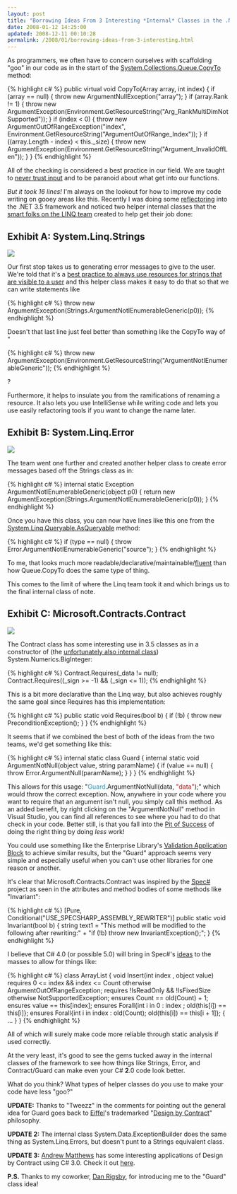 ```yaml
---
layout: post
title: "Borrowing Ideas From 3 Interesting *Internal* Classes in the .NET 3.5 Framework To Help Control \"Goo\" In Your Code"
date: 2008-01-12 14:25:00
updated: 2008-12-11 00:10:28
permalink: /2008/01/borrowing-ideas-from-3-interesting.html
---
```

As programmers, we often have to concern ourselves with scaffolding "goo" in our code as in the start of the [System.Collections.Queue.CopyTo](http://msdn2.microsoft.com/en-us/library/system.collections.queue.copyto.aspx) method:

{% highlight c# %}
public virtual void CopyTo(Array array, int index)
{
    if (array == null)
    {
        throw new ArgumentNullException("array");
    }
    if (array.Rank != 1)
    {
        throw new ArgumentException(Environment.GetResourceString("Arg_RankMultiDimNotSupported"));
    }
    if (index < 0)
    {
        throw new ArgumentOutOfRangeException("index", Environment.GetResourceString("ArgumentOutOfRange_Index"));
    }
    if ((array.Length - index) < this._size)
    {
        throw new ArgumentException(Environment.GetResourceString("Argument_InvalidOffLen"));
    }
}
{% endhighlight %}

All of the checking is considered a best practice in our field. We are taught to [never trust input](http://www.microsoft.com/mspress/books/sampchap/5957.aspx#100) and to be paranoid about what get into our functions.

*But it took 16 lines!* I'm always on the lookout for how to improve my code writing on gooey areas like this. Recently I was doing some [reflectoring](http://www.aisto.com/roeder/dotnet/) into the .NET 3.5 framework and noticed two helper internal classes that the [smart folks on the LINQ team](http://channel9.msdn.com/showpost.aspx?postid=298888) created to help get their job done:

## Exhibit A: System.Linq.Strings

![](/assets/borrowing-ideas-from-3-interesting/SystemLinqStrings.png) 

Our first stop takes us to generating error messages to give to the user. We're told that it's a [best practice to always use resources for strings that are visible to a user](http://www.gotdotnet.com/Team/FxCop/Docs/Rules/Globalization/DoNotPassLiteralsAsLocalizedParameters.html) and this helper class makes it easy to do that so that we can write statements like

{% highlight c# %}
throw new ArgumentException(Strings.ArgumentNotIEnumerableGeneric(p0));
{% endhighlight %}

Doesn't that last line just feel better than something like the CopyTo way of "

{% highlight c# %}
throw new ArgumentException(Environment.GetResourceString("ArgumentNotIEnumerableGeneric"));
{% endhighlight %}

? 

Furthermore, it helps to insulate you from the ramifications of renaming a resource. It also lets you use IntelliSense while writing code and lets you use easily refactoring tools if you want to change the name later.


## Exhibit B: System.Linq.Error

![](/assets/borrowing-ideas-from-3-interesting/SystemLinqError.png)

The team went one further and created another helper class to create error messages based off the Strings class as in:

{% highlight c# %}
internal static Exception ArgumentNotIEnumerableGeneric(object p0)
{
   return new ArgumentException(Strings.ArgumentNotIEnumerableGeneric(p0));
}
{% endhighlight %}

Once you have this class, you can now have lines like this one from the [System.Linq.Queryable.AsQueryable](http://msdn2.microsoft.com/en-us/library/bb353734.aspx) method:

{% highlight c# %}
if (type == null)
{
     throw Error.ArgumentNotIEnumerableGeneric("source");
}
{% endhighlight %}

To me, that looks much more readable/declarative/maintainable/[fluent](http://martinfowler.com/bliki/FluentInterface.html) than how Queue.CopyTo does the same type of thing.

This comes to the limit of where the Linq team took it and which brings us to the final internal class of note.

## Exhibit C: Microsoft.Contracts.Contract

![](/assets/borrowing-ideas-from-3-interesting/MicrosoftContractsContract.png) 

The Contract class has some interesting use in 3.5 classes as in a constructor of (the [unfortunately also internal class](http://blogs.msdn.com/bclteam/archive/2008/01/04/where-did-biginteger-go-melitta-andersen.aspx)) System.Numerics.BigInteger:

{% highlight c# %}
Contract.Requires(_data != null);
Contract.Requires((_sign >= -1) && (_sign <= 1));
{% endhighlight %}

This is a bit more declarative than the Linq way, but also achieves roughly the same goal since Requires has this implementation:

{% highlight c# %}
public static void Requires(bool b)
{
    if (!b)
    {
        throw new PreconditionException();
    }
}
{% endhighlight %}

It seems that if we combined the best of both of the ideas from the two teams, we'd get something like this:

{% highlight c# %}
internal static class Guard
{
    internal static void ArgumentNotNull(object value, string paramName)
    {
        if (value == null)
        {
            throw Error.ArgumentNull(paramName);
        }
    }
}
{% endhighlight %}

This allows for this usage: "<span style="color:#2b91af;">Guard</span>.ArgumentNotNull(data, <span style="color:#a31515;">"data"</span>);" which would throw the correct exception. Now, anywhere in your code where you want to require that an argument isn't null, you simply call this method. As an added benefit, by right clicking on the "ArgumentNotNull" method in Visual Studio, you can find all references to see where you had to do that check in your code. Better still, is that you fall into the [Pit of Success](http://blogs.msdn.com/brada/archive/2003/10/02/50420.aspx) of doing the right thing by doing *less* work!

You could use something like the Enterprise Library's [Validation Application Block](http://msdn2.microsoft.com/en-us/library/bb410105.aspx) to achieve similar results, but the "Guard" approach seems very simple and especially useful when you can't use other libraries for one reason or another.

It's clear that Microsoft.Contracts.Contract was inspired by the [Spec#](http://research.microsoft.com/specsharp/) project as seen in the attributes and method bodies of some methods like "Invariant":

{% highlight c# %}
[Pure, Conditional("USE_SPECSHARP_ASSEMBLY_REWRITER")]
public static void Invariant(bool b)
{
    string text1 = "This method will be modified to the following after rewriting:" + "if (!b) throw new InvariantException();";
}
{% endhighlight %}

I believe that C# 4.0 (or possible 5.0) will bring in Spec#'s [ideas](http://research.microsoft.com/specsharp/papers/krml136.pdf) to the masses to allow for things like:

{% highlight c# %}
class ArrayList 
{ 
    void Insert(int index , object value)
        requires 0 <= index && index <= Count otherwise ArgumentOutOfRangeException;
        requires !IsReadOnly && !IsFixedSize otherwise NotSupportedException;
        ensures Count == old(Count) + 1;
        ensures value == this[index];
        ensures Forall{int i in 0 : index ; old(this[i]) == this[i]};
        ensures Forall{int i in index : old(Count); old(this[i]) == this[i + 1]};
     {
         ...
     }
}
{% endhighlight %}

All of which will surely make code more reliable through static analysis if used correctly.

At the very least, it's good to see the gems tucked away in the internal classes of the framework to see how things like Strings, Error, and Contract/Guard can make even your C# **2**.0 code look better.

What do you think? What types of helper classes do you use to make your code have less "goo?"

**UPDATE:** Thanks to "Tweezz" in the comments for pointing out the general idea for Guard goes back to [Eiffel](http://en.wikipedia.org/wiki/Eiffel_%28programming_language%29)'s trademarked "[Design by Contract](http://en.wikipedia.org/wiki/Design_by_contract)" philosophy.

**UPDATE 2:** The internal class System.Data.ExceptionBuilder does the same thing as System.Linq.Errors, but doesn't punt to a Strings equivalent class.

**UPDATE 3:** [Andrew Matthews](http://aabs.wordpress.com/) has some interesting applications of Design by Contract using C# 3.0. Check it out [here](http://aabs.wordpress.com/2008/01/18/c-by-contract-using-expression-trees/).

**P.S.** Thanks to my coworker, [Dan Rigsby](http://www.danrigsby.com/blog/), for introducing me to the "Guard" class idea!